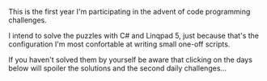 This is the first year I'm participating in the advent of code programming challenges.

I intend to solve the puzzles with C# and Linqpad 5, just because that's the configuration I'm most confortable at writing small one-off scripts.

If you haven't solved them by yourself be aware that clicking on the days below will spoiler the solutions and the second daily challenges...